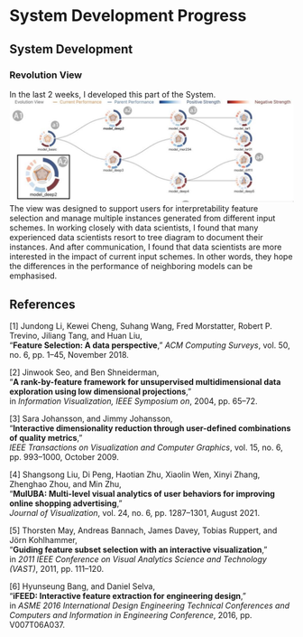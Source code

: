 # System Development Progress
## System Development
### Revolution View
In the last 2 weeks, I developed this part of the System.
![Revolution View](Resource/Revolution%20View.jpg)
The view was designed to support users for interpretability feature selection and manage multiple instances generated from different 
input schemes. In working closely with data scientists, I found that many experienced data scientists resort to tree diagram to document 
their instances. And after communication, I found that data scientists are more interested in the impact of current input schemes. In other words, they hope the differences in the performance of neighboring models can be emphasised.

## References

[1] Jundong Li, Kewei Cheng, Suhang Wang, Fred Morstatter, Robert P. Trevino, Jiliang Tang, and Huan Liu,  
“**Feature Selection: A data perspective**,” *ACM Computing Surveys*, vol. 50, no. 6, pp. 1–45, November 2018.

[2] Jinwook Seo, and Ben Shneiderman,  
“**A rank-by-feature framework for unsupervised multidimensional data exploration using low dimensional projections**,”  
in *Information Visualization, IEEE Symposium on*, 2004, pp. 65–72.

[3] Sara Johansson, and Jimmy Johansson,  
“**Interactive dimensionality reduction through user-defined combinations of quality metrics**,”  
*IEEE Transactions on Visualization and Computer Graphics*, vol. 15, no. 6, pp. 993–1000, October 2009.

[4] Shangsong Liu, Di Peng, Haotian Zhu, Xiaolin Wen, Xinyi Zhang, Zhenghao Zhou, and Min Zhu,  
“**MulUBA: Multi-level visual analytics of user behaviors for improving online shopping advertising**,”  
*Journal of Visualization*, vol. 24, no. 6, pp. 1287–1301, August 2021.

[5] Thorsten May, Andreas Bannach, James Davey, Tobias Ruppert, and Jörn Kohlhammer,  
“**Guiding feature subset selection with an interactive visualization**,”  
in *2011 IEEE Conference on Visual Analytics Science and Technology (VAST)*, 2011, pp. 111–120.

[6] Hyunseung Bang, and Daniel Selva,  
“**iFEED: Interactive feature extraction for engineering design**,”  
in *ASME 2016 International Design Engineering Technical Conferences and Computers and Information in Engineering Conference*, 2016, pp. V007T06A037.

